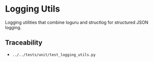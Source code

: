 # Logging Utils

Logging utilities that combine loguru and structlog for structured JSON
logging.

## Traceability

- `../../tests/unit/test_logging_utils.py`
